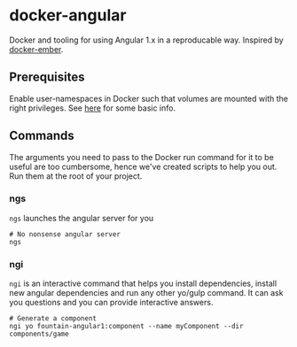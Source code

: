 # docker-angular

Docker and tooling for using Angular 1.x in a reproducable way. Inspired by [docker-ember](https://github.com/madnificent/docker-ember).

## Prerequisites
Enable user-namespaces in Docker such that volumes are mounted with the right privileges. See [here](http://www.jrslv.com/docker-1-10/#usernamespacesindocker) for some basic info.

## Commands
The arguments you need to pass to the Docker run command for it to be useful are too cumbersome, hence we've created scripts to help you out. Run them at the root of your project.

### ngs

`ngs` launches the angular server for you

    # No nonsense angular server
    ngs

### ngi

`ngi` is an interactive command that helps you install dependencies, install new angular dependencies and run any other yo/gulp command. It can ask you questions and you can provide interactive answers.

    # Generate a component
    ngi yo fountain-angular1:component --name myComponent --dir components/game

